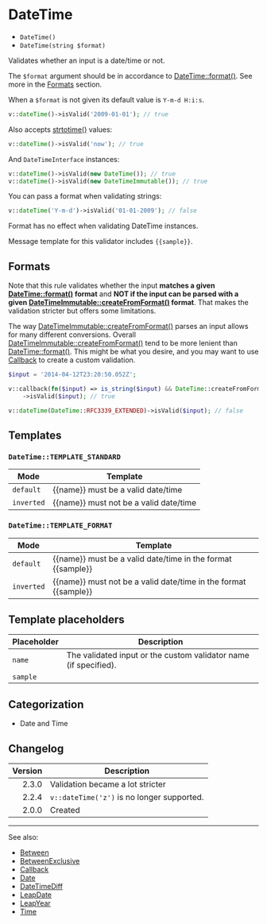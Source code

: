 # DateTime

- `DateTime()`
- `DateTime(string $format)`

Validates whether an input is a date/time or not.

The `$format` argument should be in accordance to [DateTime::format()][]. See more in the [Formats](#formats) section.

When a `$format` is not given its default value is `Y-m-d H:i:s`.

```php
v::dateTime()->isValid('2009-01-01'); // true
```

Also accepts [strtotime()](http://php.net/strtotime) values:

```php
v::dateTime()->isValid('now'); // true
```

And `DateTimeInterface` instances:

```php
v::dateTime()->isValid(new DateTime()); // true
v::dateTime()->isValid(new DateTimeImmutable()); // true
```

You can pass a format when validating strings:

```php
v::dateTime('Y-m-d')->isValid('01-01-2009'); // false
```

Format has no effect when validating DateTime instances.

Message template for this validator includes `{{sample}}`.

## Formats

Note that this rule validates whether the input **matches a given [DateTime::format()][] format** and **NOT if the input
can be parsed with a given [DateTimeImmutable::createFromFormat()][] format**. That makes the validation stricter but
offers some limitations.

The way [DateTimeImmutable::createFromFormat()][] parses an input allows for many different conversions. Overall
[DateTimeImmutable::createFromFormat()][] tend to be more lenient than [DateTime::format()][]. This might be what
you desire, and you may want to use [Callback](Callback.md) to create a custom validation.

```php
$input = '2014-04-12T23:20:50.052Z';

v::callback(fn($input) => is_string($input) && DateTime::createFromFormat(DateTime::RFC3339_EXTENDED, $input))
    ->isValid($input); // true

v::dateTime(DateTime::RFC3339_EXTENDED)->isValid($input); // false
```

## Templates

### `DateTime::TEMPLATE_STANDARD`

| Mode       | Template                               |
|------------|----------------------------------------|
| `default`  | {{name}} must be a valid date/time     |
| `inverted` | {{name}} must not be a valid date/time |

### `DateTime::TEMPLATE_FORMAT`

| Mode       | Template                                                        |
|------------|-----------------------------------------------------------------|
| `default`  | {{name}} must be a valid date/time in the format {{sample}}     |
| `inverted` | {{name}} must not be a valid date/time in the format {{sample}} |

## Template placeholders

| Placeholder | Description                                                      |
|-------------|------------------------------------------------------------------|
| `name`      | The validated input or the custom validator name (if specified). |
| `sample`    |                                                                  |

## Categorization

- Date and Time

## Changelog

| Version | Description                                |
|--------:|--------------------------------------------|
|   2.3.0 | Validation became a lot stricter           |
|   2.2.4 | `v::dateTime('z')` is no longer supported. |
|   2.0.0 | Created                                    |

***
See also:

- [Between](Between.md)
- [BetweenExclusive](BetweenExclusive.md)
- [Callback](Callback.md)
- [Date](Date.md)
- [DateTimeDiff](DateTimeDiff.md)
- [LeapDate](LeapDate.md)
- [LeapYear](LeapYear.md)
- [Time](Time.md)

[DateTimeImmutable::createFromFormat()]: https://www.php.net/datetimeimmutable.createfromformat
[DateTime::format()]: https://www.php.net/datetime.format
